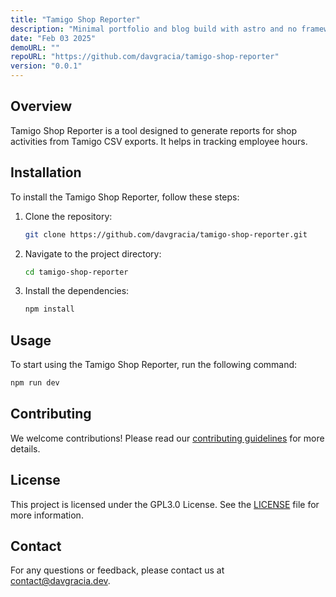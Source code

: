 ```yaml
---
title: "Tamigo Shop Reporter"
description: "Minimal portfolio and blog build with astro and no frameworks."
date: "Feb 03 2025"
demoURL: ""
repoURL: "https://github.com/davgracia/tamigo-shop-reporter"
version: "0.0.1"
---
```


## Overview
Tamigo Shop Reporter is a tool designed to generate reports for shop activities from Tamigo CSV exports. It helps in tracking employee hours.

## Installation
To install the Tamigo Shop Reporter, follow these steps:

1. Clone the repository:
    ```sh
    git clone https://github.com/davgracia/tamigo-shop-reporter.git
    ```
2. Navigate to the project directory:
    ```sh
    cd tamigo-shop-reporter
    ```
3. Install the dependencies:
    ```sh
    npm install
    ```

## Usage
To start using the Tamigo Shop Reporter, run the following command:
```sh
npm run dev
```

## Contributing
We welcome contributions! Please read our [contributing guidelines](https://github.com/davgracia/tamigo-shop-reporter/blob/master/CONTRIBUTING.md) for more details.

## License
This project is licensed under the GPL3.0 License. See the [LICENSE](https://www.gnu.org/licenses/gpl-3.0.txt) file for more information.

## Contact
For any questions or feedback, please contact us at [contact@davgracia.dev](mailto:contact@davgracia.dev).